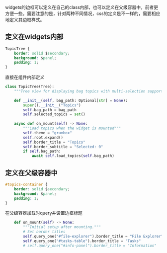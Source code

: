 widgets的边框可以定义在自己的class内部，也可以定义在父级容器中，前者更方便一些。需要注意的是，针对两种不同情况，css的定义是不一样的，需要相应地定义其边框样式。

## 定义在widgets内部

```css
TopicTree {
    border: solid $secondary;
    background: $panel;
    padding: 1; 
}

```
直接在组件内部定义
```python
class TopicTree(Tree):
    """Tree view for displaying bag topics with multi-selection support"""
    
    def __init__(self, bag_path: Optional[str] = None):
        super().__init__("Topics")
        self.bag_path = bag_path
        self.selected_topics = set()
    
    async def on_mount(self) -> None:
        """Load topics when the widget is mounted"""
        self.theme = "gruvbox"
        self.root.expand()
        self.border_title = "Topics"
        self.border_subtitle = "Selected: 0"
        if self.bag_path:
            await self.load_topics(self.bag_path)
```

## 定义在父级容器中 

```css
#topics-container {
    border: solid $secondary;
    background: $panel;
    padding: 1; 
}
```
在父级容器加载时query并设置边框标题
```python
    def on_mount(self) -> None:
        """Initial setup after mounting."""
        # Set border titles
        self.query_one("#file-explorer").border_title = "File Explorer"
        self.query_one("#tasks-table").border_title = "Tasks"
        # self.query_one("#info-panel").border_title = "Information"
```